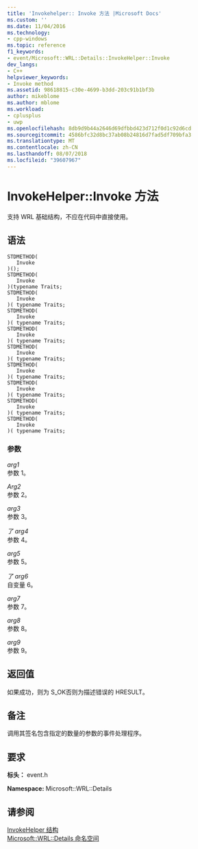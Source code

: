 ```yaml
---
title: 'Invokehelper:: Invoke 方法 |Microsoft Docs'
ms.custom: ''
ms.date: 11/04/2016
ms.technology:
- cpp-windows
ms.topic: reference
f1_keywords:
- event/Microsoft::WRL::Details::InvokeHelper::Invoke
dev_langs:
- C++
helpviewer_keywords:
- Invoke method
ms.assetid: 98618815-c30e-4699-b3dd-203c91b1bf3b
author: mikeblome
ms.author: mblome
ms.workload:
- cplusplus
- uwp
ms.openlocfilehash: 8db9d9b44a2646d69dfbbd423d712f0d1c92d6cd
ms.sourcegitcommit: 4586bfc32d8bc37ab08b24816d7fad5df709bfa3
ms.translationtype: MT
ms.contentlocale: zh-CN
ms.lasthandoff: 08/07/2018
ms.locfileid: "39607967"
---
```

# <a name="invokehelperinvoke-method"></a>InvokeHelper::Invoke 方法
支持 WRL 基础结构，不应在代码中直接使用。  
  
## <a name="syntax"></a>语法  
  
```  
STDMETHOD(  
   Invoke  
)();  
STDMETHOD(  
   Invoke  
)(typename Traits;  
STDMETHOD(  
   Invoke  
)( typename Traits;  
STDMETHOD(  
   Invoke  
)( typename Traits;  
STDMETHOD(  
   Invoke  
)( typename Traits;  
STDMETHOD(  
   Invoke  
)( typename Traits;  
STDMETHOD(  
   Invoke  
)( typename Traits;  
STDMETHOD(  
   Invoke  
)( typename Traits;  
STDMETHOD(  
   Invoke  
)( typename Traits;  
STDMETHOD(  
   Invoke  
)( typename Traits;  
```  
  
### <a name="parameters"></a>参数  
 *arg1*  
 参数 1。  
  
 *Arg2*  
 参数 2。  
  
 *arg3*  
 参数 3。  
  
 *了 arg4*  
 参数 4。  
  
 *arg5*  
 参数 5。  
  
 *了 arg6*  
 自变量 6。  
  
 *arg7*  
 参数 7。  
  
 *arg8*  
 参数 8。  
  
 *arg9*  
 参数 9。  
  
## <a name="return-value"></a>返回值  
 如果成功，则为 S_OK否则为描述错误的 HRESULT。  
  
## <a name="remarks"></a>备注  
 调用其签名包含指定的数量的参数的事件处理程序。  
  
## <a name="requirements"></a>要求  
 **标头：** event.h  
  
 **Namespace:** Microsoft::WRL::Details  
  
## <a name="see-also"></a>请参阅  
 [InvokeHelper 结构](../windows/invokehelper-structure.md)   
 [Microsoft::WRL::Details 命名空间](../windows/microsoft-wrl-details-namespace.md)